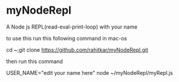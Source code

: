 # myNodeRepl

A Node js REPL(read-eval-print-loop) with your name 

to use this run this following command in mac-os

cd ~;git clone https://github.com/rahitkar/myNodeRepl.git

then run this command 
 
USER_NAME="edit your name here" node ~/myNodeRepl/myRepl.js